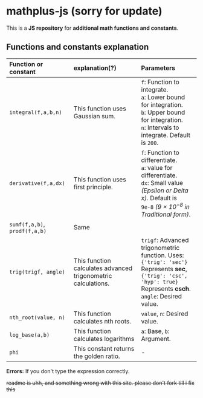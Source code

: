 # mathplus-js (sorry for update)

This is a **JS repository** for **additional math functions and constants**.

## Functions and constants explanation

|Function or constant|explanation(?)|Parameters|
|:-|:-|:-|
|`integral(f,a,b,n)`|This function uses Gaussian sum.|`f`: Function to integrate.<br/>`a`: Lower bound for integration.<br/>`b`: Upper bound for integration.<br/>`n`: Intervals to integrate. Default is `200`.|
|`derivative(f,a,dx)`|This function uses first principle.|`f`: Function to differentiate.<br/>`a`: value for differentiate.<br/>`dx`: Small value *(Epsilon or Delta x)*. Default is<br/>`9e-8` *(9 &times; 10<sup>&minus;8</sup> in Traditional form)*.|
|`sumf(f,a,b)`,  `prodf(f,a,b)`|Same|
|`trig(trigf, angle)`|This function calculates advanced trigonometric calculations.|`trigf`: Advanced trigonometric function. Uses:<br/>`{'trig': 'sec'}` Represents **sec**,<br/>`{'trig': 'csc', 'hyp': true}` Represents **csch**.<br/>`angle`: Desired value.|
|`nth_root(value, n)`|This function calculates nth roots.|`value`, `n`: Desired value.|
|`log_base(a,b)`|This function calculates logarithms|`a`: Base, `b`: Argument.|
|`phi`|This constant returns the golden ratio.|-|

**Errors:** If you don't type the expression correctly.

~~readme is uhh, and something wrong with this site. please don't fork till i fix this~~

